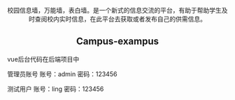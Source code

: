 
<p align="center"> 校园信息墙，万能墙，表白墙。是一个新式的信息交流的平台，有助于帮助学生及时查阅校内实时信息，在此平台去获取或者发布自己的供需信息。 </p>

<h2 align="center">Campus-exampus</h2>





vue后台代码在后端项目中


管理员账号   账号：admin 密码：123456


测试用户    账号：ling 密码：123456


